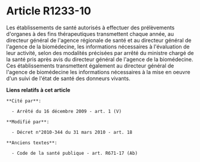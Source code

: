 # Article R1233-10

Les établissements de santé autorisés à effectuer des prélèvements d'organes à des fins thérapeutiques transmettent chaque
année, au directeur général de l'agence régionale de santé  et au directeur général de l'agence de la biomédecine, les
informations nécessaires à l'évaluation de leur activité, selon des modalités précisées par arrêté du ministre chargé de la
santé pris après avis du directeur général de l'agence de la biomédecine. Ces établissements transmettent également au
directeur général de l'agence de biomédecine les informations nécessaires à la mise en oeuvre d'un suivi de l'état de santé
des donneurs vivants.

**Liens relatifs à cet article**

	**Cité par**:

	  - Arrêté du 16 décembre 2009 - art. 1 (V)

	**Modifié par**:

	  - Décret n°2010-344 du 31 mars 2010 - art. 18

	**Anciens textes**:

	  - Code de la santé publique - art. R671-17 (Ab)
